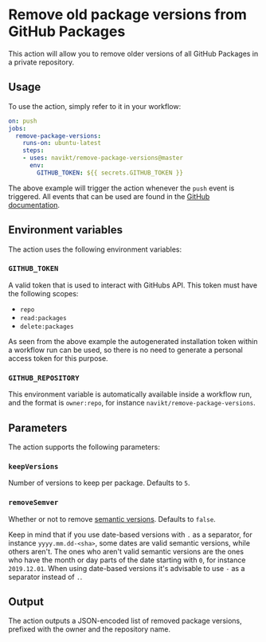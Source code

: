 # Remove old package versions from GitHub Packages

This action will allow you to remove older versions of all GitHub Packages in a private repository.

## Usage

To use the action, simply refer to it in your workflow:

```yaml
on: push
jobs:
  remove-package-versions:
    runs-on: ubuntu-latest
    steps:
    - uses: navikt/remove-package-versions@master
      env:
        GITHUB_TOKEN: ${{ secrets.GITHUB_TOKEN }}
```

The above example will trigger the action whenever the `push` event is triggered. All events that can be used are found in the [GitHub documentation](https://help.github.com/en/actions/automating-your-workflow-with-github-actions/events-that-trigger-workflows).

## Environment variables

The action uses the following environment variables:

### `GITHUB_TOKEN`

A valid token that is used to interact with GitHubs API. This token must have the following scopes:

- `repo`
- `read:packages`
- `delete:packages`

As seen from the above example the autogenerated installation token within a workflow run can be used, so there is no need to generate a personal access token for this purpose.

### `GITHUB_REPOSITORY`

This environment variable is automatically available inside a workflow run, and the format is `owner:repo`, for instance `navikt/remove-package-versions`.

## Parameters

The action supports the following parameters:

### `keepVersions`

Number of versions to keep per package. Defaults to `5`.

### `removeSemver`

Whether or not to remove [semantic versions](https://semver.org/). Defaults to `false`.

Keep in mind that if you use date-based versions with `.` as a separator, for instance `yyyy.mm.dd-<sha>`, some dates are valid semantic versions, while others aren't. The ones who aren't valid semantic versions are the ones who have the month or day parts of the date starting with `0`, for instance `2019.12.01`. When using date-based versions it's advisable to use `-` as a separator instead of `.`.

## Output

The action outputs a JSON-encoded list of removed package versions, prefixed with the owner and the repository name.
